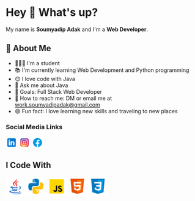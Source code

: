 # Hey 👋 What's up?

My name is **Soumyadip Adak** and I'm a **Web Developer**.

## 🔗 About Me

- 🧑🏻‍🎓 I'm a student
- 📚 I'm currently learning Web Development and Python programming
- :blush: I love code with Java
- 💬 Ask me about Java
- 🎯 Goals: Full Stack Web Developer
- 📧 How to reach me: DM or email me at [work.soumyadipadak@gmail.com](mailto:work.soumyadipadak@gmail.com)
- 😄 Fun fact: I love learning new skills and traveling to new places

### Social Media Links

<p align="left">
    <a href="https://www.linkedin.com/in/soumyadip-adak-a19b03281/" target="_blank"><img src="linkedin.png" alt="LinkedIn Icon" width="30px" height="auto"></a>
    <a href="https://www.instagram.com/soumyadip_adak8888" target="_blank"><img src="instagram.png" alt="Instagram Icon" width="30px" height="auto"></a>
    <a href="https://www.facebook.com/soumyadip.adak.99" target="_blank"><img src="facebook.png" alt="Facebook Icon" width="30px" height="auto"></a>
</p>

## I Code With

<p align="left">
    <img src="java.png" alt="Java Icon" width="50px" height="50px">
    <img src="python.png" alt="Python Icon" width="50px" height="50px">
    <img src="javascript.png" alt="JavaScript Icon" width="50px" height="auto">
    <img src="html.png" alt="HTML5 Icon" width="50px" height="auto">
    <img src="css.png" alt="CSS3 Icon" width="50px" height="auto">
</p>


